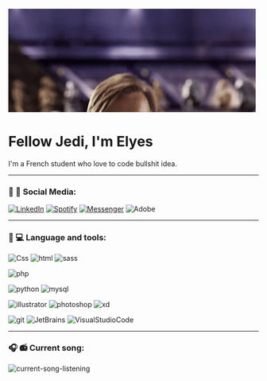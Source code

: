 ![hello-there](img/hello-there-general-kenobi.gif)
# Fellow Jedi, I'm Elyes
I'm a French student who love to code bullshit idea.

***
### 📱 📧 Social Media:

[![LinkedIn](https://img.shields.io/badge/linkedin-Elyes%20Voisin-blue?style=for-the-badge&logo=linkedin)](https://www.linkedin.com/in/elyesvoisin/)
[![Spotify](https://img.shields.io/badge/Spotify-Ely-succes?style=for-the-badge&logo=spotify)](https://open.spotify.com/user/3kah0ygyv8o5ymada8abnyvv0?si=f3dc3e388a9a4261)
[![Messenger](https://img.shields.io/badge/Messenger-Elyes-purple?style=for-the-badge&logo=Messenger)](https://m.me/elyes.voisin.7)
![Adobe](https://img.shields.io/badge/Adobe-Elyes-orange?style=for-the-badge&logo=Adobe)

***
### 🚀 💻 Language and tools:
![Css](https://img.shields.io/badge/CSS-blue?style=for-the-badge&logo=CSS3)
![html](https://img.shields.io/badge/HTML-blue?style=for-the-badge&logo=HTML5)
![sass](https://img.shields.io/badge/SASS-blue?style=for-the-badge&logo=SASS)

![php](https://img.shields.io/badge/PHP-black?style=for-the-badge&logo=PHP)

![python](https://img.shields.io/badge/Python-lightblue?style=for-the-badge&logo=Python)
![mysql](https://img.shields.io/badge/MySQL-lightblue?style=for-the-badge&logo=mysql)

![illustrator](https://img.shields.io/badge/Illustrator-blueviolet?style=for-the-badge&logo=Adobe-Illustrator)
![photoshop](https://img.shields.io/badge/Photoshop-blueviolet?style=for-the-badge&logo=Adobe-Photoshop)
![xd](https://img.shields.io/badge/Xd-blueviolet?style=for-the-badge&logo=Adobe-XD)

![git](https://img.shields.io/badge/Git-succes?style=for-the-badge&logo=git)
![JetBrains](https://img.shields.io/badge/JetBrains-succes?style=for-the-badge&logo=JetBrains)
![VisualStudioCode](https://img.shields.io/badge/Visual%20Studio%20Code-succes?style=for-the-badge&logo=Visual-Studio-Code)


***
### 🎧 📻 Current song:


![current-song-listening](https://spotify-github-profile.vercel.app/api/view?uid=3kah0ygyv8o5ymada8abnyvv0&cover_image=true&theme=default)
